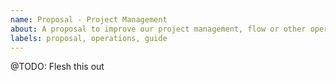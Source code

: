 ```yaml
---
name: Proposal - Project Management
about: A proposal to improve our project management, flow or other opertional processes
labels: proposal, operations, guide
---
```


@TODO: Flesh this out
